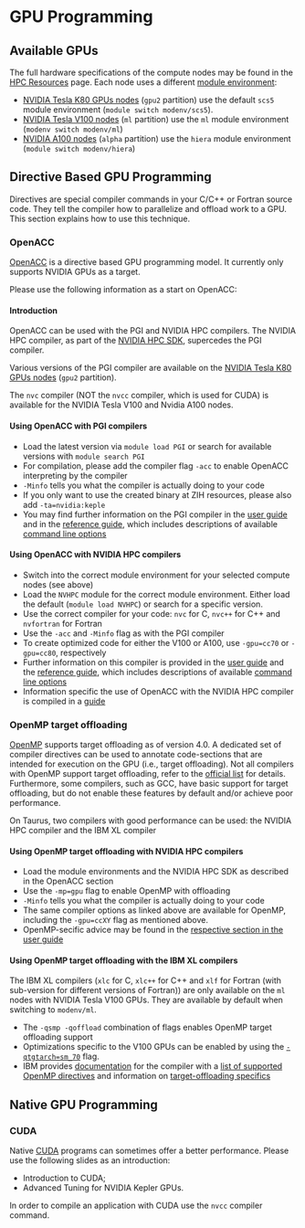 # GPU Programming

## Available GPUs

The full hardware specifications of the compute nodes may be found in the [HPC Resources](https://doc.zih.tu-dresden.de/jobs_and_resources/hardware_overview/#hpc-resources) page.
Each node uses a different [module environment](https://doc.zih.tu-dresden.de/software/modules/#module-environments): 
* [NVIDIA Tesla K80 GPUs nodes](https://doc.zih.tu-dresden.de/jobs_and_resources/hardware_overview/#island-2-phase-2-intel-haswell-cpus-nvidia-k80-gpus) (`gpu2` partition) use the default `scs5` module environment (`module switch modenv/scs5`). 
* [NVIDIA Tesla V100 nodes](https://doc.zih.tu-dresden.de/jobs_and_resources/hardware_overview/#ibm-power9-nodes-for-machine-learning) (`ml` partition) use the `ml` module environment (`modenv switch modenv/ml`)
* [NVIDIA A100 nodes](https://doc.zih.tu-dresden.de/jobs_and_resources/hardware_overview/#amd-rome-cpus-nvidia-a100) (`alpha` partition) use the `hiera` module environment (`module switch modenv/hiera`)

## Directive Based GPU Programming

Directives are special compiler commands in your C/C++ or Fortran source code. They tell the
compiler how to parallelize and offload work to a GPU. This section explains how to use this
technique.

### OpenACC

[OpenACC](https://www.openacc.org) is a directive based GPU programming model. It currently
only supports NVIDIA GPUs as a target.

Please use the following information as a start on OpenACC:

#### Introduction

OpenACC can be used with the PGI and NVIDIA HPC compilers. The NVIDIA HPC compiler, as part of the [NVIDIA HPC SDK](https://docs.nvidia.com/hpc-sdk/index.html), supercedes the PGI compiler. 

Various versions of the PGI compiler are available on the [NVIDIA Tesla K80 GPUs nodes](https://doc.zih.tu-dresden.de/jobs_and_resources/hardware_overview/#island-2-phase-2-intel-haswell-cpus-nvidia-k80-gpus) (`gpu2` partition). 

The `nvc` compiler (NOT the `nvcc` compiler, which is used for CUDA) is available for the NVIDIA Tesla V100 and Nvidia A100 nodes.

#### Using OpenACC with PGI compilers

* Load the latest version via `module load PGI` or search for available versions with `module search PGI`
* For compilation, please add the compiler flag `-acc` to enable OpenACC interpreting by the
  compiler
* `-Minfo` tells you what the compiler is actually doing to your code
* If you only want to use the created binary at ZIH resources, please also add `-ta=nvidia:keple`
* You may find further information on the PGI compiler in the [user guide](https://docs.nvidia.com/hpc-sdk/pgi-compilers/20.4/x86/pgi-user-guide/index.htm) and in the [reference guide](https://docs.nvidia.com/hpc-sdk/pgi-compilers/20.4/x86/pgi-ref-guide/index.htm), which includes descriptions of available [command line options](https://docs.nvidia.com/hpc-sdk/pgi-compilers/20.4/x86/pgi-ref-guide/index.htm#cmdln-options-ref)

#### Using OpenACC with NVIDIA HPC compilers

* Switch into the correct module environment for your selected compute nodes (see above)
* Load the `NVHPC` module for the correct module environment. Either load the default (`module load NVHPC`) or search for a specific version.
* Use the correct compiler for your code: `nvc` for C, `nvc++` for C++ and `nvfortran` for Fortran
* Use the `-acc` and `-Minfo` flag as with the PGI compiler
* To create optimized code for either the V100 or A100, use `-gpu=cc70` or `-gpu=cc80`, respectively
* Further information on this compiler is provided in the [user guide](https://docs.nvidia.com/hpc-sdk/compilers/hpc-compilers-user-guide/index.html) and the [reference guide](https://docs.nvidia.com/hpc-sdk/compilers/hpc-compilers-ref-guide/index.html), which includes descriptions of available [command line options](https://docs.nvidia.com/hpc-sdk/compilers/hpc-compilers-ref-guide/index.html#cmdln-options-ref) 
* Information specific the use of OpenACC with the NVIDIA HPC compiler is compiled in a [guide](https://docs.nvidia.com/hpc-sdk/compilers/openacc-gs/index.html)

### OpenMP target offloading

[OpenMP](https://www.openmp.org/) supports target offloading as of version 4.0. 
A dedicated set of compiler directives can be used to annotate code-sections that are intended for execution on the GPU (i.e., target offloading).
Not all compilers with OpenMP support target offloading, refer to the [official list](https://www.openmp.org/resources/openmp-compilers-tools/) for details. 
Furthermore, some compilers, such as GCC, have basic support for target offloading, but do not enable these features by default and/or achieve poor performance.

On Taurus, two compilers with good performance can be used: the NVIDIA HPC compiler and the IBM XL compiler

#### Using OpenMP target offloading with NVIDIA HPC compilers

* Load the module environments and the NVIDIA HPC SDK as described in the OpenACC section
* Use the `-mp=gpu` flag to enable OpenMP with offloading
* `-Minfo` tells you what the compiler is actually doing to your code
* The same compiler options as linked above are available for OpenMP, including the `-gpu=ccXY` flag as mentioned above.
* OpenMP-secific advice may be found in the [respective section in the user guide](https://docs.nvidia.com/hpc-sdk/compilers/hpc-compilers-user-guide/#openmp-use)

#### Using OpenMP target offloading with the IBM XL compilers

The IBM XL compilers (`xlc` for C, `xlc++` for C++ and `xlf` for Fortran (with sub-version for different versions of Fortran)) are only available on the `ml` nodes with NVIDIA Tesla V100 GPUs.
They are available by default when switching to `modenv/ml`.

* The `-qsmp -qoffload` combination of flags enables OpenMP target offloading support
* Optimizations specific to the V100 GPUs can be enabled by using the [`-qtgtarch=sm_70`](https://www.ibm.com/docs/en/xl-c-and-cpp-linux/16.1.1?topic=descriptions-qtgtarch) flag. 
* IBM provides [documentation](https://www.ibm.com/docs/en/xl-c-and-cpp-linux/16.1.1) for the compiler with a [list of supported OpenMP directives](https://www.ibm.com/docs/en/xl-c-and-cpp-linux/16.1.1?topic=reference-pragma-directives-openmp-parallelization) and information on [target-offloading specifics](https://www.ibm.com/docs/en/xl-c-and-cpp-linux/16.1.1?topic=gpus-programming-openmp-device-constructs)


## Native GPU Programming

### CUDA

Native [CUDA](http://www.nvidia.com/cuda) programs can sometimes offer a better performance. Please
use the following slides as an introduction:

* Introduction to CUDA;
* Advanced Tuning for NVIDIA Kepler GPUs.

In order to compile an application with CUDA use the `nvcc` compiler command.
